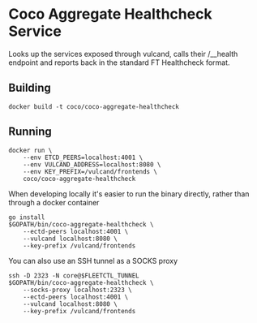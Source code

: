 # Coco Aggregate Healthcheck Service

Looks up the services exposed through vulcand, calls their /__health endpoint and reports back in the standard FT Healthcheck format.

## Building

```
docker build -t coco/coco-aggregate-healthcheck
```

## Running

```
docker run \
    --env ETCD_PEERS=localhost:4001 \
    --env VULCAND_ADDRESS=localhost:8080 \
    --env KEY_PREFIX=/vulcand/frontends \
    coco/coco-aggregate-healthcheck
```

When developing locally it's easier to run the binary directly, rather than through a docker container

```
go install
$GOPATH/bin/coco-aggregate-healthcheck \
    --ectd-peers localhost:4001 \
    --vulcand localhost:8080 \
    --key-prefix /vulcand/frontends
```

You can also use an SSH tunnel as a SOCKS proxy

```
ssh -D 2323 -N core@$FLEETCTL_TUNNEL
$GOPATH/bin/coco-aggregate-healthcheck \
    --socks-proxy localhost:2323 \
    --ectd-peers localhost:4001 \
    --vulcand localhost:8080 \
    --key-prefix /vulcand/frontends
```
